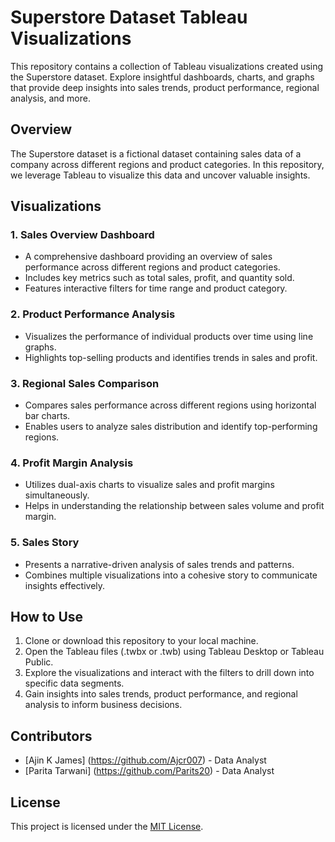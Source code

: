 # Superstore Dataset Tableau Visualizations

This repository contains a collection of Tableau visualizations created using the Superstore dataset. Explore insightful dashboards, charts, and graphs that provide deep insights into sales trends, product performance, regional analysis, and more.

## Overview

The Superstore dataset is a fictional dataset containing sales data of a company across different regions and product categories. In this repository, we leverage Tableau to visualize this data and uncover valuable insights.

## Visualizations

### 1. Sales Overview Dashboard
- A comprehensive dashboard providing an overview of sales performance across different regions and product categories.
- Includes key metrics such as total sales, profit, and quantity sold.
- Features interactive filters for time range and product category.

### 2. Product Performance Analysis
- Visualizes the performance of individual products over time using line graphs.
- Highlights top-selling products and identifies trends in sales and profit.

### 3. Regional Sales Comparison
- Compares sales performance across different regions using horizontal bar charts.
- Enables users to analyze sales distribution and identify top-performing regions.

### 4. Profit Margin Analysis
- Utilizes dual-axis charts to visualize sales and profit margins simultaneously.
- Helps in understanding the relationship between sales volume and profit margin.

### 5. Sales Story
- Presents a narrative-driven analysis of sales trends and patterns.
- Combines multiple visualizations into a cohesive story to communicate insights effectively.

## How to Use

1. Clone or download this repository to your local machine.
2. Open the Tableau files (.twbx or .twb) using Tableau Desktop or Tableau Public.
3. Explore the visualizations and interact with the filters to drill down into specific data segments.
4. Gain insights into sales trends, product performance, and regional analysis to inform business decisions.

## Contributors

- [Ajin K James] (https://github.com/Ajcr007) - Data Analyst
- [Parita Tarwani] (https://github.com/Parits20) - Data Analyst

## License

This project is licensed under the [MIT License](LICENSE).
